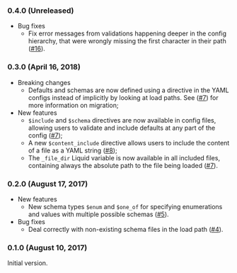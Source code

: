 ### 0.4.0 (Unreleased)

- Bug fixes
  - Fix error messages from validations happening deeper in the config hierarchy, that were wrongly
    missing the first character in their path ([#16](https://github.com/velocidi/frise/pull/16)).

### 0.3.0 (April 16, 2018)

- Breaking changes
  - Defaults and schemas are now defined using a directive in the YAML configs instead of
    implicitly by looking at load paths. See ([#7](https://github.com/velocidi/frise/pull/7)) for
    more information on migration;
- New features
  - `$include` and `$schema` directives are now available in config files, allowing users to
    validate and include defaults at any part of the config
    ([#7](https://github.com/velocidi/frise/pull/7));
  - A new `$content_include` directive allows users to include the content of a file as a YAML
    string ([#8](https://github.com/velocidi/frise/pull/8));
  - The `_file_dir` Liquid variable is now available in all included files, containing always the
    absolute path to the file being loaded ([#7](https://github.com/velocidi/frise/pull/7)).

### 0.2.0 (August 17, 2017)

- New features
  - New schema types `$enum` and `$one_of` for specifying enumerations and values with multiple
    possible schemas ([#5](https://github.com/velocidi/frise/pull/5)).
- Bug fixes
  - Deal correctly with non-existing schema files in the load path
    ([#4](https://github.com/velocidi/frise/pull/4)).

### 0.1.0 (August 10, 2017)

Initial version.

